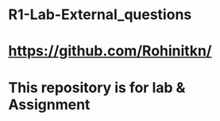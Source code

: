 # R1-Lab-External_questions
# https://github.com/Rohinitkn/
# This repository is for lab & Assignment
